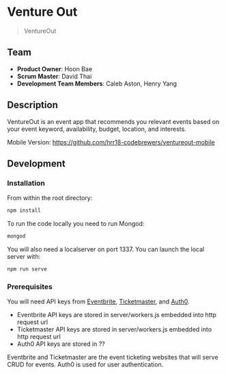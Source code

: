 # Venture Out

> VentureOut

## Team

  - __Product Owner__: Hoon Bae
  - __Scrum Master__: David Thai
  - __Development Team Members__: Caleb Aston, Henry Yang

## Description
VentureOut is an event app that recommends you relevant events based on your event keyword, availability, budget, location, and interests.

Mobile Version: https://github.com/hrr18-codebrewers/ventureout-mobile

## Development

### Installation

From within the root directory:

```sh
npm install
```

To run the code locally you need to run Mongod:

 ```sh
mongod
```

You will also need a localserver on port 1337. You can launch the local server with:

```sh
npm run serve
```

### Prerequisites
You will need API keys from [Eventbrite](http://developer.eventbrite.com/), [Ticketmaster](http://developer.ticketmaster.com/), and [Auth0](https://auth0.com/).

- Eventbrite API keys are stored in server/workers.js embedded into http request url
- Ticketmaster API keys are stored in server/workers.js embedded into http request url
- Auth0 API keys are stored in ??

Eventbrite and Ticketmaster are the event ticketing websites that will serve CRUD for events.
Auth0 is used for user authentication.
